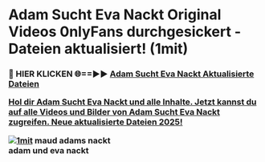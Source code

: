 # Adam Sucht Eva Nackt Original Videos 0nlyFans durchgesickert - Dateien aktualisiert! (1mit)

<h3>🔴 HIER KLICKEN 🌐==►► <a href="https://tinyurl.com/h6vf6nb8" rel="nofollow">Adam Sucht Eva Nackt Aktualisierte Dateien

Hol dir Adam Sucht Eva Nackt und alle Inhalte. Jetzt kannst du auf alle Videos und Bilder von Adam Sucht Eva Nackt zugreifen. Neue aktualisierte Dateien 2025!

[![1mit](https://i.imgur.com/sD4kR3V.gif)](https://tinyurl.com/h6vf6nb8)
maud adams nackt<br>
adam und eva nackt